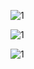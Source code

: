 
![1](https://github.com/naldo178/img/assets/87744405/2b251ebe-eed5-4590-b356-0f79184c28ed)



![1](https://github.com/naldo178/img/assets/87744405/7f5c72c7-d27b-4e05-9aa4-f64b2ad93413)





![1](https://github.com/naldo178/img/assets/87744405/9e75516d-3e45-482f-8bfd-3d442b510384)
